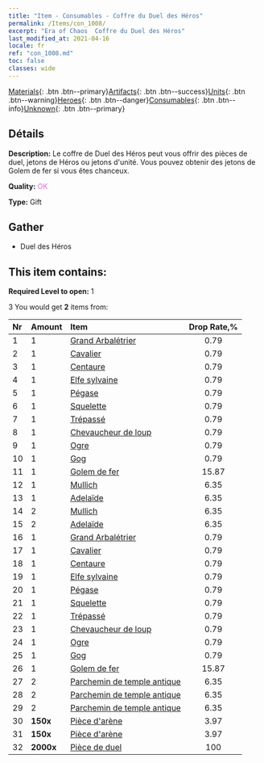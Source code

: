 ```yaml
---
title: "Item - Consumables - Coffre du Duel des Héros"
permalink: /Items/con_1008/
excerpt: "Era of Chaos  Coffre du Duel des Héros"
last_modified_at: 2021-04-16
locale: fr
ref: "con_1008.md"
toc: false
classes: wide
---
```

 [Materials](/fr/Items/){: .btn .btn--primary}[Artifacts](/fr/Items/Artifacts/){: .btn .btn--success}[Units](/fr/Items/Units/){: .btn .btn--warning}[Heroes](/fr/Items/Heroes/){: .btn .btn--danger}[Consumables](/fr/Items/Consumables/){: .btn .btn--info}[Unknown](/fr/Items/Unknown/){: .btn .btn--primary}

## Détails
 **Description:** Le coffre de Duel des Héros peut vous offrir des pièces de duel, jetons de Héros ou jetons d'unité. Vous pouvez obtenir des jetons de Golem de fer si vous êtes chanceux.

 **Quality:** <span style="color: #DA70D6">OK</span>

 **Type:** Gift

## Gather

*    Duel des Héros 

## This item contains:

 **Required Level to open:** 1

 3 You would get **2** items  from:

  | Nr | Amount |     Item    | Drop Rate,% |
  |:---|:-------|:------------|:---------:|
  | 1 | 1 | [Grand Arbalétrier](/fr/Items/unt_191/) | 0.79 | 
  | 2 | 1 | [Cavalier ](/fr/Items/unt_195/) | 0.79 | 
  | 3 | 1 | [Centaure](/fr/Items/unt_199/) | 0.79 | 
  | 4 | 1 | [Elfe sylvaine](/fr/Items/unt_201/) | 0.79 | 
  | 5 | 1 | [Pégase](/fr/Items/unt_202/) | 0.79 | 
  | 6 | 1 | [Squelette](/fr/Items/unt_208/) | 0.79 | 
  | 7 | 1 | [Trépassé](/fr/Items/unt_209/) | 0.79 | 
  | 8 | 1 | [Chevaucheur de loup](/fr/Items/unt_218/) | 0.79 | 
  | 9 | 1 | [Ogre](/fr/Items/unt_220/) | 0.79 | 
  | 10 | 1 | [Gog](/fr/Items/unt_227/) | 0.79 | 
  | 11 | 1 | [Golem de fer](/fr/Items/unt_237/) | 15.87 | 
  | 12 | 1 | [Mullich](/fr/Items/her_360/) | 6.35 | 
  | 13 | 1 | [Adelaïde](/fr/Items/her_359/) | 6.35 | 
  | 14 | 2 | [Mullich](/fr/Items/her_360/) | 6.35 | 
  | 15 | 2 | [Adelaïde](/fr/Items/her_359/) | 6.35 | 
  | 16 | 1 | [Grand Arbalétrier](/fr/Items/unt_191/) | 0.79 | 
  | 17 | 1 | [Cavalier ](/fr/Items/unt_195/) | 0.79 | 
  | 18 | 1 | [Centaure](/fr/Items/unt_199/) | 0.79 | 
  | 19 | 1 | [Elfe sylvaine](/fr/Items/unt_201/) | 0.79 | 
  | 20 | 1 | [Pégase](/fr/Items/unt_202/) | 0.79 | 
  | 21 | 1 | [Squelette](/fr/Items/unt_208/) | 0.79 | 
  | 22 | 1 | [Trépassé](/fr/Items/unt_209/) | 0.79 | 
  | 23 | 1 | [Chevaucheur de loup](/fr/Items/unt_218/) | 0.79 | 
  | 24 | 1 | [Ogre](/fr/Items/unt_220/) | 0.79 | 
  | 25 | 1 | [Gog](/fr/Items/unt_227/) | 0.79 | 
  | 26 | 1 | [Golem de fer](/fr/Items/unt_237/) | 15.87 | 
  | 27 | 2 | [Parchemin de temple antique](/fr/Items/con_697/) | 6.35 | 
  | 28 | 2 | [Parchemin de temple antique](/fr/Items/con_697/) | 6.35 | 
  | 29 | 2 | [Parchemin de temple antique](/fr/Items/con_697/) | 6.35 | 
  | 30 |  **150x** | [Pièce d'arène](/fr/Items/con_903/) | 3.97 | 
  | 31 |  **150x** | [Pièce d'arène](/fr/Items/con_903/) | 3.97 | 
  | 32 |  **2000x** | [Pièce de duel](/fr/Items/con_907/) | 100 | 
